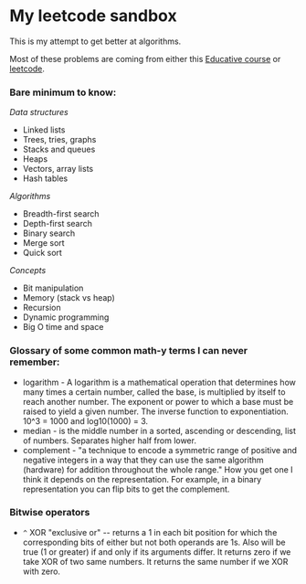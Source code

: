 # My leetcode sandbox

This is my attempt to get better at algorithms.

Most of these problems are coming from either this [Educative course](https://www.educative.io/courses/grokking-the-coding-interview) or [leetcode](https://leetcode.com/problemset/all).

### Bare minimum to know:

*Data structures*
- Linked lists
- Trees, tries, graphs
- Stacks and queues
- Heaps
- Vectors, array lists
- Hash tables

*Algorithms*
- Breadth-first search
- Depth-first search
- Binary search
- Merge sort
- Quick sort

*Concepts*
- Bit manipulation
- Memory (stack vs heap)
- Recursion
- Dynamic programming
- Big O time and space

### Glossary of some common math-y terms I can never remember:

- logarithm - A logarithm is a mathematical operation that determines how many times a certain number, called the base, is multiplied by itself to reach another number. The exponent or power to which a base must be raised to yield a given number. The inverse function to exponentiation. 10^3 = 1000 and log10(1000) = 3.
- median - is the middle number in a sorted, ascending or descending, list of numbers. Separates higher half from lower.
- complement - "a technique to encode a symmetric range of positive and negative integers in a way that they can use the same algorithm (hardware) for addition throughout the whole range." How you get one I think it depends on the representation. For example, in a binary representation you can flip bits to get the complement.

### Bitwise operators
- `^` XOR "exclusive or" -- returns a 1 in each bit position for which the corresponding bits of either but not both operands are 1s. Also will be true (1 or greater) if and only if its arguments differ. It returns zero if we take XOR of two same numbers. It returns the same number if we XOR with zero.
